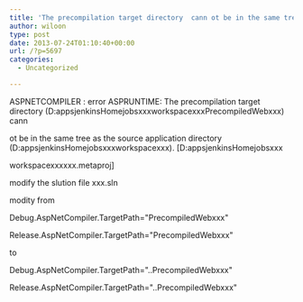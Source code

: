 ```yaml
---
title: 'The precompilation target directory  cann ot be in the same tree as the source application directory'
author: wiloon
type: post
date: 2013-07-24T01:10:40+00:00
url: /?p=5697
categories:
  - Uncategorized

---
```

ASPNETCOMPILER : error ASPRUNTIME: The precompilation target directory (D:appsjenkinsHomejobsxxxworkspacexxxPrecompiledWebxxx) cann
  
ot be in the same tree as the source application directory (D:appsjenkinsHomejobsxxxworkspacexxx). [D:appsjenkinsHomejobsxxx
  
workspacexxxxxx.metaproj]



modify the slution file xxx.sln

modity from

Debug.AspNetCompiler.TargetPath="PrecompiledWebxxx"

Release.AspNetCompiler.TargetPath="PrecompiledWebxxx"

to

Debug.AspNetCompiler.TargetPath="..PrecompiledWebxxx"

Release.AspNetCompiler.TargetPath="..PrecompiledWebxxx"